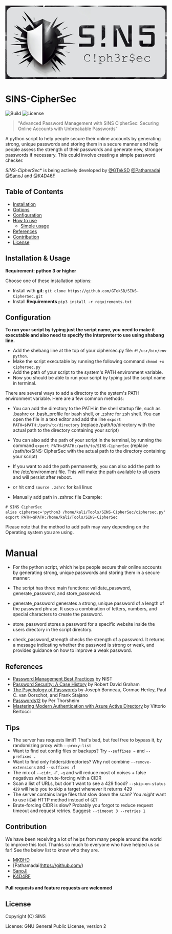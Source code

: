 
<h1 align="center">
  <br>
    <a href="https://github.com/GTekSD/SINS-CipherSec.git"><img src="static/sins-main2-logo.jpg" alt="CipherSec"></a>
  </br>
</h1>


# SINS-CipherSec

![Build](https://img.shields.io/badge/Built%20with-Python-Blue)
![License](https://img.shields.io/badge/license-GNU_General_Public_License-_red.svg)

> "Advanced Password Management with SINS CipherSec: Securing Online Accounts with Unbreakable Passwords"

A python script to help people secure their online accounts by generating strong, unique passwords and storing them in a secure manner and help people assess the strength of their passwords and generate new, stronger passwords if necessary. This could involve creating a simple password checker.

*SINS-CipherSec** is being actively developed by [@GTekSD](https://twitter.com/GTekSD) [@Pathamadai](https://twitter.com/AbuAhmadFareez/) [@SanoJ](https://twitter.com/) and [@K4D46F](https://twitter.com/sabir_becker/)

Table of Contents
------------
* [Installation](#installation--usage)
* [Options](#options)
* [Configuration](#configuration)
* [How to use](#how-to-use)
  * [Simple usage](#simple-usage)
* [References](#references)
* [Contribution](#contribution)
* [License](#license)

Installation & Usage
------------

**Requirement: python 3 or higher**

Choose one of these installation options:

- Install with **git**: `git clone https://github.com/GTekSD/SINS-CipherSec.git`
- Install **Requirements** `pip3 install -r requirements.txt`

Configuration
------------

**To run your script by typing just the script name, you need to make it executable and also need to specify the interpreter to use using shabang line.**

- Add the shebang line at the top of your ciphersec.py file: `#!/usr/bin/env python`.
- Make the script executable by running the following command `chmod +x ciphersec.py`
- Add the path of your script to the system's PATH environment variable.
- Now you should be able to run your script by typing just the script name in terminal.

There are several ways to add a directory to the system's PATH environment variable. Here are a few common methods:

- You can add the directory to the PATH in the shell startup file, such as .bashrc or .bash_profile for bash shell, or .zshrc for zsh shell. You can open the file in a text editor and add the line `export PATH=$PATH:/path/to/directory` (replace /path/to/directory with the actual path to the directory containing your script)

- You can also add the path of your script in the terminal, by running the command `export PATH=$PATH:/path/to/SINS-CipherSec` (replace /path/to/SINS-CipherSec with the actual path to the directory containing your script)

- If you want to add the path permanently, you can also add the path to the /etc/environment file. This will make the path available to all users and will persist after reboot.
- or hit cmd `source .zshrc` for kali linux
- Manually add path in .zshrsc file
Example: 
```
# SINS CipherSec
alias ciphersec='python3 /home/kali/Tools/SINS-CipherSec/ciphersec.py'
export PATH=$PATH:/home/kali/Tools/SINS-CipherSec
```

Please note that the method to add path may vary depending on the Operating system you are using.


# Manual
- For the python script, which helps people secure their online accounts by generating strong, unique passwords and storing them in a secure manner:

- The script has three main functions: validate_password, generate_password, and store_password.
- generate_password generates a strong, unique password of a length of the password phrase. It uses a combination of letters, numbers, and special    characters to create the password.
- store_password stores a password for a specific website inside the users directory in the script directory. 
- check_password_strength checks the strength of a password. It returns a message indicating whether the password is strong or weak, and provides guidance on how to improve a weak password.

References
---------------
- [Password Management Best Practices](https://www.a.in/) by NIST 
- [Password Security: A Case History](https://www.a.in/) by Robert David Graham 
- [The Psychology of Passwords](https://www.a.in/) by Joseph Bonneau, Cormac Herley, Paul C. van Oorschot, and Frank Stajano 
- [Passwords12](https://www.a.in/) by Per Thorsheim 
- [Mastering Modern Authentication with Azure Active Directory](https://www.a.in/) by Vittorio Bertocci  

Tips
---------------
- The server has requests limit? That's bad, but feel free to bypass it, by randomizing proxy with `--proxy-list`
- Want to find out config files or backups? Try `--suffixes ~` and `--prefixes .`
- Want to find only folders/directories? Why not combine `--remove-extensions` and `--suffixes /`!
- The mix of `--cidr`, `-F`, `-q` and will reduce most of noises + false negatives when brute-forcing with a CIDR
- Scan a list of URLs, but don't want to see a 429 flood? `--skip-on-status 429` will help you to skip a target whenever it returns 429
- The server contains large files that slow down the scan? You *might* want to use `HEAD` HTTP method instead of `GET`
- Brute-forcing CIDR is slow? Probably you forgot to reduce request timeout and request retries. Suggest: `--timeout 3 --retries 1`


Contribution
---------------
We have been receiving a lot of helps from many people around the world to improve this tool. Thanks so much to everyone who have helped us so far!
See the below list to know who they are.

- [MKBHD](https://github.com/)
- [Pathamadai(https://github.com/)
- [SanoJl](https://twitter.com/)
- [K4D4RF](https://twitter.com/ )

#### Pull requests and feature requests are welcomed

License
---------------
Copyright (C) SINS 

License: GNU General Public License, version 2
